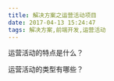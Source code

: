 ```yaml
---
title: 解决方案之运营活动项目
date: 2017-04-13 15:24:47
tags: 解决方案,前端开发,运营活动
---
```


运营活动的特点是什么？



运营活动的类型有哪些？